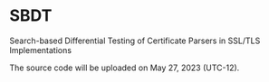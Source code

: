 # SBDT
Search-based Differential Testing of Certificate Parsers in SSL/TLS Implementations

The source code will be uploaded on May 27, 2023 (UTC-12).
